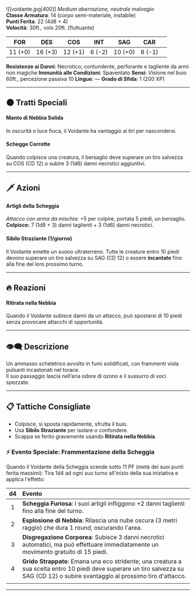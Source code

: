 ![[voidante.jpg|400]]
*Medium aberrazione, neutrale malvagio*  
**Classe Armatura**: 14 (corpo semi-materiale, instabile)  
**Punti Ferita**: 22 (4d8 + 4)  
**Velocità**: 30ft., volo 20ft. (fluttuante) 

| FOR     | DES     | COS     | INT    | SAG     | CAR    |     |
| ------- | ------- | ------- | ------ | ------- | ------ | --- |
| 11 (+0) | 16 (+3) | 12 (+1) | 6 (-2) | 10 (+0) | 8 (-1) |     |
**Resistenze ai Danni**: Necrotico; contundente, perforante e tagliente da armi non magiche
**Immunità alle Condizioni**: Spaventato
**Sensi**: Visione nel buio 60ft., percezione passiva 10
**Lingue**: —
**Grado di Sfida**: 1 (200 XP)
___
<div class="page-break" style="page-break-before: always;"></div>

## 🌑 **Tratti Speciali**
#### **Manto di Nebbia Solida**
In oscurità o luce fioca, il Voidante ha vantaggio ai tiri per nascondersi.
#### **Schegge Corrotte**
Quando colpisce una creatura, il bersaglio deve superare un tiro salvezza su COS (CD 12) o subire 3 (1d6) danni necrotici aggiuntivi.
___
## 🗡️ **Azioni**
#### **Artigli della Scheggia**
_Attacco con arma da mischia:_ +5 per colpire, portata 5 piedi, un bersaglio.  
**Colpisce:** 7 (1d8 + 3) danni taglienti + 3 (1d6) danni necrotici.
#### **Sibilo Straziante** (1/giorno)
Il Voidante emette un suono ultraterreno. Tutte le creature entro 10 piedi devono superare un tiro salvezza su SAG (CD 12) o essere **incantate** fino alla fine del loro prossimo turno.
___
## 🔥 **Reazioni**
#### **Ritirata nella Nebbia**
Quando il Voidante subisce danni da un attacco, può spostarsi di 10 piedi senza provocare attacchi di opportunità.
___
## 👁️‍🗨️ **Descrizione**
Un ammasso scheletrico avvolto in fumi solidificati, con frammenti viola pulsanti incastonati nel torace.  
Il suo passaggio lascia nell’aria odore di ozono e il sussurro di voci spezzate.
___
<div class="page-break" style="page-break-before: always;"></div>

## 📋 **Tattiche Consigliate**
- Colpisce, si sposta rapidamente, sfrutta il buio.
- Usa **Sibilo Straziante** per isolare o confondere.
- Scappa se ferito gravemente usando **Ritirata nella Nebbia**.

### ⚡ **Evento Speciale: Frammentazione della Scheggia**
Quando il Voidante della Scheggia scende sotto 11 PF (metà dei suoi punti ferita massimi):
Tira 1d4 ad ogni suo turno all'inizio della sua iniziativa e applica l'effetto:

| d4  | Evento                                                                                                                                                                               |
| :-: | :----------------------------------------------------------------------------------------------------------------------------------------------------------------------------------- |
|  1  | **Scheggia Furiosa**: I suoi artigli infliggono +2 danni taglienti fino alla fine del turno.                                                                                         |
|  2  | **Esplosione di Nebbia**: Rilascia una nube oscura (3 metri raggio) che dura 1 round, oscurando l'area.                                                                              |
|  3  | **Disgregazione Corporea**: Subisce 3 danni necrotici automatici, ma puó effettuare immediatamente un movimento gratuito di 15 piedi.                                                |
|  4  | **Grido Strappato**: Emana una eco stridente; una creatura a sua scelta entro 10 piedi deve superare un tiro salvezza su SAG (CD 12) o subire svantaggio al prossimo tiro d'attacco. |
|     |                                                                                                                                                                                      |
___
